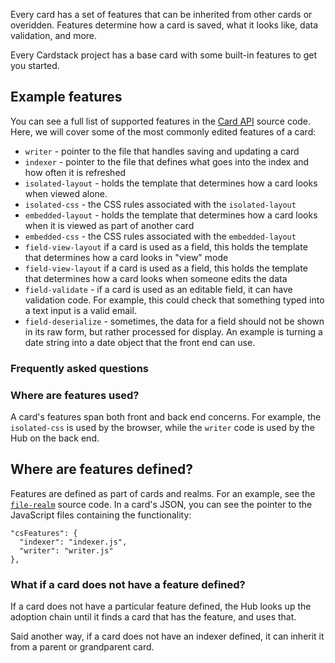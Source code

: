 Every card has a set of features that can be inherited from other cards or overidden.
Features determine how a card is saved, what it looks like, data validation, and more.

Every Cardstack project has a base card with some built-in features to get you started.

## Example features

You can see a full list of supported features in the [Card API](https://github.com/cardstack/cardstack/blob/master/packages/hub/card.ts) source code.
Here, we will cover some of the most commonly edited features of a card:

- `writer` - pointer to the file that handles saving and updating a card
- `indexer` - pointer to the file that defines what goes into the index and how often it is refreshed
- `isolated-layout` - holds the template that determines how a card looks when viewed alone.
- `isolated-css` - the CSS rules associated with the `isolated-layout`
- `embedded-layout` - holds the template that determines how a card looks when it is viewed as part of another card
- `embedded-css` - the CSS rules associated with the `embedded-layout`
- `field-view-layout` if a card is used as a field, this holds the template that determines how a card looks in "view" mode
- `field-view-layout` if a card is used as a field, this holds the template that determines how a card looks when someone edits the data
- `field-validate` - if a card is used as an editable field, it can have validation code. For example, this could check that something typed into a text input is a valid email.
- `field-deserialize` - sometimes, the data for a field should not be shown in its raw form, but rather processed for display. An example is turning a date string into a date object that the front end can use.

### Frequently asked questions

### Where are features used?

A card's features span both front and back end concerns.
For example, the `isolated-css` is used by the browser, while the `writer` code is used by the Hub on the back end.

## Where are features defined?

Features are defined as part of cards and realms. For an example, see the [`file-realm`](https://github.com/cardstack/cardstack/tree/master/cards/files-realm) source code. In a card's JSON, you can see the pointer to the JavaScript files containing the functionality:

```
"csFeatures": {
  "indexer": "indexer.js",
  "writer": "writer.js"
},
```

### What if a card does not have a feature defined?

If a card does not have a particular feature defined, the Hub looks up the adoption chain until it finds a card that has the feature, and uses that.

Said another way, if a card does not have an indexer defined, it can inherit it from a parent or grandparent card.
